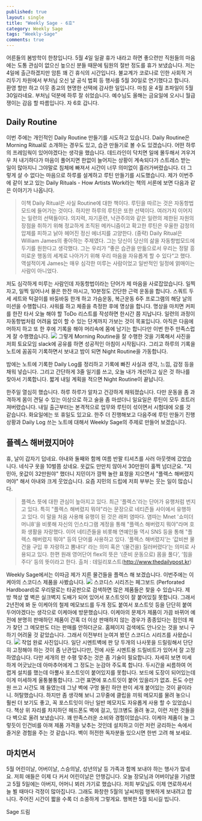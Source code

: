 ```yaml
---
published: true
layout: single
title: "Weekly Sage - 6호"
category: Weekly Sage
tags: "Weekly-Sage"
comments: true
---
```


어른들의 봄방학이 한창입니다. 5월 4일 일괄 휴가 내라고 하면 좋으련만 직원들의 마음에는 도통 관심이 없으신 높으신 분들 때문에 팀원의 절반 정도를 휴가 보냈습니다. 저는 4일에 출근하겠지만 암튼 꽤 긴 휴식의 시간입니다. 불교계가 코로나로 인한 사회적 거리두기 차원에서 부처님 오신 날 공식 법회 등 행사를 5월 30일로 연기했다고 합니다. 환영 할만 하고 이웃 종교의 현명한 선택에 감사한 일입니다. 마침 윤 4월 초파일이 5월 30일라네요. 부처님 덕분에 하루 잘 쉬었습니다. 예수님도 올해는 금요일에 오시니 월급쟁이는 감읍 할 따름입니다. 자 6호 갑니다.

## Daily Routine

이번 주에는 개인적인 Daily Routine 만들기를 시도하고 있습니다. Daily Routine은 Morning Ritual로 소개하는 경우도 있고, 습관 만들기로 볼 수도 있겠습니다. 어떤 하루의 프레임웍이 있어야겠다는 생각을 했습니다. 데드라인이 닥치면 일에 몰두해서 겨우겨우 처 내기하다가 마음이 풀어지면 한없이 늘어지는 상황이 계속되다가 스트레스 받는 일이 많아지니 그야말로 침체에 빠져서 시간이 너무 의미없이 흘러가버렸습니다.
더 그렇게 살 수 없다는 마음으로 하루를 설계하고 루틴 만들기를 시도했습니다. 제가 이번주에 같이 보고 있는 Daily Rituals - How Artists Work라는 책의 서론에 보면 다음과 같은 이야기가 나옵니다.
> 이책 Daily Ritual은 사실 Routine에 대한 책이다. 루틴을 따르는 것은 자동항법모드에 들어가는 것이다. 하지만 하루의 루틴은 또한 선택이다. 여러가지 이어지는 일련의 선택들이다. 의지력, 자기훈련, 낙관주의와 같은 일련의 제한된 자원의 장점을 취하기 위해 정교하게 조직된 메카니즘이고 확고한 루틴은 우울한 감정의 압제를 피하고 낡아 헤어진 정신 에너지를 고양한다.  (중략)  Daily Ritual은 William James의 좋아하는 주제였다. 그는 당신이 당신의 삶을 자동항법모드에 두기를 원한다고 생각했다. 그는 우리가 “좋은 습관을 만듦으로서 우리는 정말 흥미로운 행동의 세계로 나아가기 위해 우리 마음을 자유롭게 할 수 있다“고 했다. 역설적이게 James는 매우 심각한 미루는 사람이었고 일반적인 일정에 얽매이는 사람이 아니었다.

저도 심각하게 미루는 사람인데 자동항법이라는 단어가 제 마음을 사로잡았습니다. 일찍 자고, 일찍 일어나서 물은 한잔 마시고, 10분정도 간단한 근력 운동을 합니다. 스쿼트 두세 세트와 턱걸이를 바둥바둥 한개 하고 가슴운동, 복근운동 6주 프로그램의 해당 날의 미션을 수행합니다. 샤워를 하고 체중을 측정한 후에 명상을 합니다. 명상을 마치면 커피를 한잔 타서 오늘 해야 할 ToDo 리스트를 작성하면 한시간 쯤 지납니다. 일련의 과정이 자동항법처럼 어려움 없이 할 수 있는 단계까지 가보는 것이 목표입니다. 아직은 다음에 머하지 하고 또 한 후에 기록을 해야 머리속에 몸에 남기는 합니다만 이번 한주 만족스럽게 잘 수행했습니다.
![](https://i.imgur.com/hQyRMPZ.png)
그렇게 Morning Routine을 잘 수행한 것을 기록해서 사진을 저희 토요모임 slack에 공유를 하면 성공적인 아침이 시작됩니다. 그리고 하루의 기록을 노트에 꼼꼼히 기록하면서 보내고 밤이 되면 Night Routine을 가동합니다.

밤에는 노트에 기록한 Daily Log를 정리하고 기록에 빠진 사실과 생각, 느낌, 감정 등을 채워 넣습니다. 그리고 간단하게 3줄 일기를 쓰고, 오늘 내가 개선하고 싶은 것 하나를 찾아서 기록합니다. 짧게 내일 계획을 적으면 Night Routine이 끝납니다. 

한주일 열심히 했습니다. 하루 하루가 알차고 건강하게 채워졌습니다. 다만 운동을 좀 과격하게 몸이 견딜 수 있는 이상으로 하고 술을 좀 마셨더니 일요일은 루틴이 모두 흐트러져버렸습니다. 내일 출근부터는 본격적으로 업무와 루틴이 섞이면서 시험대에 오를 것 같습니다. 화요일에는 또 휴일도 있고요. 한주 더 진행해보고 다음주에 루틴 만들기 진행상황과 Daily Log 쓰는 노트에 대해서 Weekly Sage의 주제로 만들어 보겠습니다.

## 플렉스 해버렸지머야
휴, 날이 갑자기 덥네요. 아내와 둘째와 함께 여름 반팔 티셔츠를 사러 아웃렛에 갔었습니다. 네식구 옷을 10벌쯤 샀네요. 옷값도 만만치 않아서 30만원이 훌쩍 넘더군요. 
"지민아, 옷값이 32만원야" 했더니 지민이가 깜짝 놀란 표정을 지으면서 "플렉스 해버렸지머야" 해서 아내와 크게 웃었습니다. 요즘 지민의 드립에 저희 부부는 웃는 일이 많습니다.

>플렉스 뜻에 대한 관심이 높아지고 있다.
최근 '플렉스'라는 단어가 유행처럼 번지고 있다. 특히 "플렉스 해버렸지 뭐야"라는 문장으로 네티즌들 사이에서 유행하고 있다.
이 말을 처음 사용해 유행이 된 것은 래퍼 염따다. 염따는 Mnet '쇼미더머니8'을 비롯해 자신의 인스타그램 계정을 통해 "플렉스 해버렸지 뭐야"라며 호화 생활을 자랑했다.
이어 네티즌들을 비롯해 연예인들 역시 SNS 등을 통해 "플렉스 해버렸지 뭐야" 등의 단어를 사용하고 있다.
'플렉스 해버렸지'는 ‘값비싼 물건을 구입 후 자랑하고 뽐내다’ 라는 의미 혹은 ‘(물건을) 질러버렸다’는 의미로 사용되고 있다.
한편 원래 영어단어 flex의 뜻은 ‘(준비 운동으로) 몸을 풀다’, ‘힘을 주다’ 등의 뜻이라고 한다.
출처 : 데일리포스트(http://www.thedailypost.kr)

Weekly Sage에서는 이따금 제가 지른 물건들을 플렉스 해 보겠습니다. 이번주에는 이케아의 스코디스 제품을 사봤습니다.
![](https://i.imgur.com/WlHXWrl.jpg)
스코디스 시리즈는 페그보드 (Perforated Hardboard)로 우리말로는 타공판으로 검색하면 많은 제품들은 찾을 수 있습니다. 제 방 책상 옆 벽은 실크벽지 도배가 되어 있어서 포스트잇이 잘 붙어있질 못합니다. 그래서 2년전에 봐 둔 이케아의 철제 메모보드를 두개 정도 붙여서 포스트잇 등을 단단히 붙여 두어야겠다는 생각으로 이케아에 방문했습니다. 이케아의 문제가 제품이 가끔 바뀌어 예전에 분명히 판매하던 제품이 간혹 더 이상 판매하지 않는 경우가 종종있다는 점인데 제가 찾던 그 메모판도 더는 판매를 안하더군요. 홈페이지 검색에도 안나오는 것을 보니 구하기 어려울 것 같았습니다. 그래서 이전부터 눈여겨 봤던 스코디스 시리즈를 사왔습니다.
![](https://i.imgur.com/VLzMivz.jpg)
작업 완료 사진입니다. 일단 시멘트벽에 판 당 두개의 나사못을 드릴링해서 단단히 고정해야 하는 것이 좀 난관입니다만, 전에 사둔 시멘트용 드릴비트가 있어서 잘 고정하였습니다. 다만 세개의 판 수평 맞추는 것은 좀 기술이 필요합니다. 자세히 보면 미세하게 어긋났는데 아마추어에게 그 정도는 눈감아 주도록 합니다.
두시간을 씨름하여 어렵게 설치를 했는데 아뿔사 포스트잇이 붙어있지를 못합니다. 보드에 도장이 되어있는데 이게 미세하게 울퉁불퉁합니다. 그런 표면에 포스트잇이 붙어 있을리가 없죠. 돈도 수만원 쓰고 시간도 꽤 들였는데 그냥 벽에 구멍 뚤린 하얀 판이 세개 붙어있는 것이 끝이라니. 허탈했습니다. 하지만 좀 생각해 보니 고무줄에 클립을 끼워 메모지를 물려 놓으니 훨씬 더 보기도 좋고, 꼭 포스트잇이 아닌 일반 메모지도 자유롭게 사용 할 수 있었습니다. 책상 위 자리를 차지하던 헤드폰도 벽에 걸고, 잉크병도 올려 놓고, 이런 저런 것들을 다 벽으로 올려 보냈습니다. 꽤 만족스러운 소비와 경험이었습니다. 이케아 제품이 늘 그렇듯이 인건비를 아껴 제품 가격을 낮추는 것인데 설치하고 이런 저런 궁리하는 속에서 즐거운 경험을 주는 것 같습니다.
벽이 허전한 독자분들 있으시면 한번 고려 해 보세요. 

## 마치면서
5월 어린이날, 어버이날, 스승의날, 성년의날 등 가족과 함께 보내야 하는 행사가 많네요. 저희 애들은 이제 다 커서 어린이날은 안챙깁니다. 오늘 장모님과 어버이날을 기념했고 5월 5일에는 아버지, 어머니 뵈러 가기로 했습니다. 저희 부모님도 이제 연로하셔서 늘 뵐 때마다 걱정이 많아집니다. 그래도 화창한 5월의 날씨처럼 행복하게 보내려고 합니다. 주어진 시간이 짧을 수록 더 소중하게 그렇게요.
행복한 5월 되시길 빕니다.

Sage 드림
